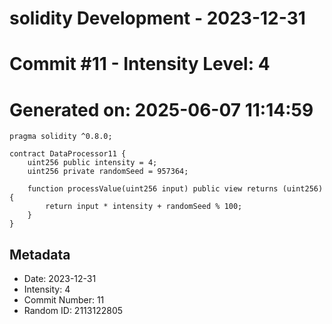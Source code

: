 ﻿# solidity Development - 2023-12-31
# Commit #11 - Intensity Level: 4
# Generated on: 2025-06-07 11:14:59
```solidity
pragma solidity ^0.8.0;

contract DataProcessor11 {
    uint256 public intensity = 4;
    uint256 private randomSeed = 957364;

    function processValue(uint256 input) public view returns (uint256) {
        return input * intensity + randomSeed % 100;
    }
}
```
## Metadata
- Date: 2023-12-31
- Intensity: 4
- Commit Number: 11
- Random ID: 2113122805
